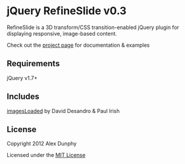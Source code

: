 jQuery RefineSlide v0.3
=======================

RefineSlide is a 3D transform/CSS transition-enabled jQuery plugin for displaying responsive, image-based content.

Check out the [project page](http://alexdunphy.github.com/refineslide/) for documentation & examples

Requirements
-----

jQuery v1.7+

Includes
-----

[imagesLoaded](https://github.com/desandro/imagesloaded) by David Desandro & Paul Irish

License
-----

Copyright 2012 Alex Dunphy

Licensed under the [MIT License](http://www.opensource.org/licenses/mit-license.php)